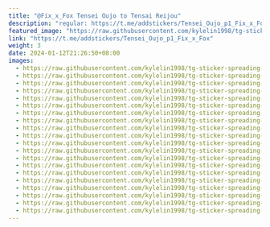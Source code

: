 ```yaml
---
title: "@Fix_x_Fox Tensei Oujo to Tensai Reijou"
description: "regular: https://t.me/addstickers/Tensei_Oujo_p1_Fix_x_Fox"
featured_image: "https://raw.githubusercontent.com/kylelin1998/tg-sticker-spreading-worldwide-images/main/img/887ec081-25ec-41cb-baac-07a8a943ce99.jpg"
link: "https://t.me/addstickers/Tensei_Oujo_p1_Fix_x_Fox"
weight: 3
date: 2024-01-12T21:26:50+08:00
images:
  - https://raw.githubusercontent.com/kylelin1998/tg-sticker-spreading-worldwide-images/main/img/887ec081-25ec-41cb-baac-07a8a943ce99.jpg
  - https://raw.githubusercontent.com/kylelin1998/tg-sticker-spreading-worldwide-images/main/img/1e6e5c9f-1d2c-40ab-947e-17a1b0011fe6.jpg
  - https://raw.githubusercontent.com/kylelin1998/tg-sticker-spreading-worldwide-images/main/img/b174bbf8-ae65-44a6-9e36-e59e4325a0af.jpg
  - https://raw.githubusercontent.com/kylelin1998/tg-sticker-spreading-worldwide-images/main/img/9eeb6e8f-9e94-4c55-bcbe-92d8607116bb.jpg
  - https://raw.githubusercontent.com/kylelin1998/tg-sticker-spreading-worldwide-images/main/img/b9a0ee0c-9904-40df-bfc7-38a020ccbcec.jpg
  - https://raw.githubusercontent.com/kylelin1998/tg-sticker-spreading-worldwide-images/main/img/2e985216-e8ed-4fcf-a3c4-d409f3e97b10.jpg
  - https://raw.githubusercontent.com/kylelin1998/tg-sticker-spreading-worldwide-images/main/img/25386aed-f56b-441e-90de-b10d4764f90d.jpg
  - https://raw.githubusercontent.com/kylelin1998/tg-sticker-spreading-worldwide-images/main/img/65458eb4-f67f-4721-9fa3-b0c03753f1ce.jpg
  - https://raw.githubusercontent.com/kylelin1998/tg-sticker-spreading-worldwide-images/main/img/2787f85a-7bf1-474b-ab3f-eb92eb64cd82.jpg
  - https://raw.githubusercontent.com/kylelin1998/tg-sticker-spreading-worldwide-images/main/img/edc619e7-b0d2-44b7-93e2-3fc42c9985a9.jpg
  - https://raw.githubusercontent.com/kylelin1998/tg-sticker-spreading-worldwide-images/main/img/48582719-df7f-4fa4-80d3-9e083bab2521.jpg
  - https://raw.githubusercontent.com/kylelin1998/tg-sticker-spreading-worldwide-images/main/img/a83830cc-9c9c-44f5-8434-53562784611f.jpg
  - https://raw.githubusercontent.com/kylelin1998/tg-sticker-spreading-worldwide-images/main/img/67d628a4-8c84-4c0c-a483-1b128f1f6232.jpg
  - https://raw.githubusercontent.com/kylelin1998/tg-sticker-spreading-worldwide-images/main/img/f70722e4-eea3-499a-98a9-bcb07319f5db.jpg
  - https://raw.githubusercontent.com/kylelin1998/tg-sticker-spreading-worldwide-images/main/img/5a2296a0-097f-43d6-a240-86c57e8a0219.jpg
  - https://raw.githubusercontent.com/kylelin1998/tg-sticker-spreading-worldwide-images/main/img/d276a1fd-c399-4f3f-b52f-89a1495d02f8.jpg
  - https://raw.githubusercontent.com/kylelin1998/tg-sticker-spreading-worldwide-images/main/img/36fd8787-d422-480c-9f6f-ee31dbc01477.jpg
  - https://raw.githubusercontent.com/kylelin1998/tg-sticker-spreading-worldwide-images/main/img/937845fe-61b1-45b1-9116-f490d3d68b19.jpg
  - https://raw.githubusercontent.com/kylelin1998/tg-sticker-spreading-worldwide-images/main/img/cde7c4cb-38bd-418c-9d08-5676c56e3e5a.jpg
  - https://raw.githubusercontent.com/kylelin1998/tg-sticker-spreading-worldwide-images/main/img/7b6e472b-7163-4a48-85b6-6d7d85b6ffd7.jpg
---
```

